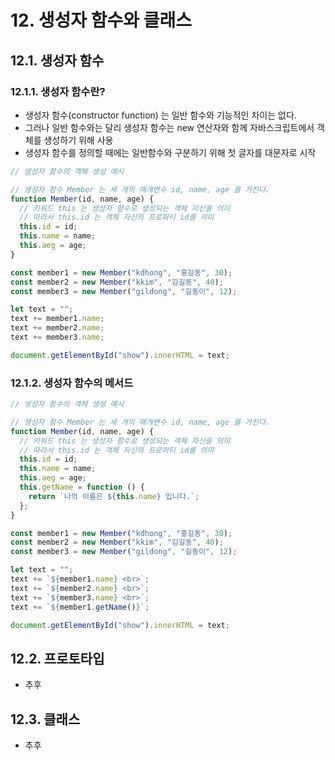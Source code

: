 # 12. 생성자 함수와 클래스

## 12.1. 생성자 함수

### 12.1.1. 생성자 함수란?

- 생성자 함수(constructor function) 는 일반 함수와 기능적인 차이는 없다.
- 그러나 일반 함수와는 달리 생성자 함수는 new 연산자와 함께 자바스크립트에서 객체를 생성하기 위해 사용
- 생성자 함수를 정의할 때에는 일반함수와 구분하기 위해 첫 글자를 대문자로 시작

```js
// 생성자 함수의 객체 생성 예시

// 생성자 함수 Member 는 세 개의 매개변수 id, name, age 를 가진다.
function Member(id, name, age) {
  // 키워드 this 는 생성자 함수로 생성되는 객체 자신을 의미
  // 따라서 this.id 는 객체 자신의 프로퍼티 id를 의미
  this.id = id;
  this.name = name;
  this.aeg = age;
}

const member1 = new Member("kdhong", "홍길동", 30);
const member2 = new Member("kkim", "김길동", 40);
const member3 = new Member("gildong", "길동이", 12);

let text = "";
text += member1.name;
text += member2.name;
text += member3.name;

document.getElementById("show").innerHTML = text;
```

### 12.1.2. 생성자 함수의 메서드

```js
// 생성자 함수의 객체 생성 예시

// 생성자 함수 Member 는 세 개의 매개변수 id, name, age 를 가진다.
function Member(id, name, age) {
  // 키워드 this 는 생성자 함수로 생성되는 객체 자신을 의미
  // 따라서 this.id 는 객체 자신의 프로퍼티 id를 의미
  this.id = id;
  this.name = name;
  this.aeg = age;
  this.getName = function () {
    return `나의 이름은 ${this.name} 입니다.`;
  };
}

const member1 = new Member("kdhong", "홍길동", 30);
const member2 = new Member("kkim", "김길동", 40);
const member3 = new Member("gildong", "길동이", 12);

let text = "";
text += `${member1.name} <br>`;
text += `${member2.name} <br>`;
text += `${member3.name} <br>`;
text += `${member1.getName()}`;

document.getElementById("show").innerHTML = text;
```

## 12.2. 프로토타입

- 추후

## 12.3. 클래스

- 추후
